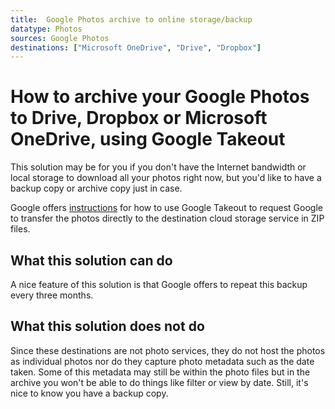 ```yaml
---
title:  Google Photos archive to online storage/backup
datatype: Photos
sources: Google Photos
destinations: ["Microsoft OneDrive", "Drive", "Dropbox"]
---
```


# How to archive your Google Photos to Drive, Dropbox or Microsoft OneDrive, using Google Takeout

This solution may be for you if you don't have the Internet bandwidth or local storage to download all your photos
right now, but you'd like to have a backup copy or archive copy just in case. 

Google offers [instructions](https://support.google.com/accounts/answer/3024190) for how to use Google Takeout 
to request Google to transfer the photos directly to the destination cloud storage service in ZIP files.  

## What this solution can do

A nice feature of this solution is that Google offers to repeat this backup every three months.

## What this solution does not do

Since these destinations are not photo services, they do not host the photos as individual photos
nor do they capture photo metadata such as the date taken.  Some of this metadata may still be
within the photo files but in the archive you won't be able to do things like filter or view by 
date.  Still, it's nice to know you have a backup copy.
